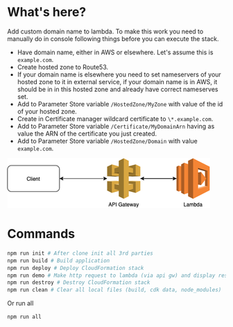 # What's here?

Add custom domain name to lambda.
To make this work you need to manually do in console following things before you can execute the stack.

- Have domain name, either in AWS or elsewhere. Let's assume this is `example.com`.
- Create hosted zone to Route53.
- If your domain name is elsewhere you need to set nameservers of your hosted zone to it in external service, if your domain name is in AWS, it should be in in this hosted zone and already have correct nameserves set.
- Add to Parameter Store variable `/HostedZone/MyZone` with value of the id of your hosted zone.
- Create in Certificate manager wildcard certificate to `\*.example.com`.
- Add to Parameter Store variable `/Certificate/MyDomainArn` having as value the ARN of the certificate you just created.
- Add to Parameter Store variable `/HostedZone/Domain` with value `example.com`.

![plot](../sketches/only-lambda.png)

# Commands

```bash
npm run init # After clone init all 3rd parties
npm run build # Build application
npm run deploy # Deploy CloudFormation stack
npm run demo # Make http request to lambda (via api gw) and display response
npm run destroy # Destroy CloudFormation stack
npm run clean # Clear all local files (build, cdk data, node_modules)
```

Or run all

```bash
npm run all
```
